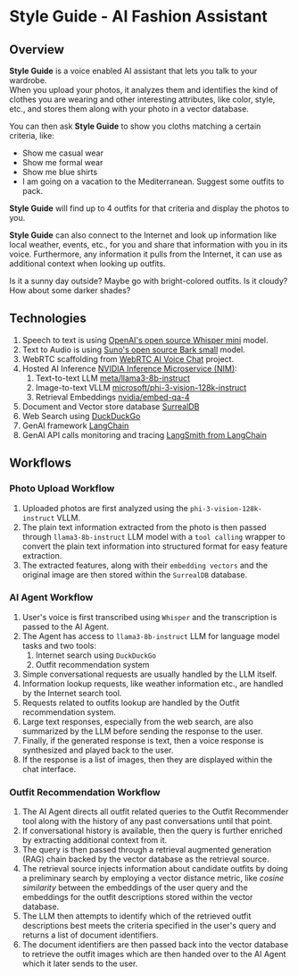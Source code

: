 Style Guide - AI Fashion Assistant
==================================

Overview
--------

**Style Guide** is a voice enabled AI assistant that lets you talk to your wardrobe.  
When you upload your photos, it analyzes them and identifies the kind of clothes you are wearing and other interesting 
attributes, like color, style, etc., and stores them along with your photo in a vector database.  

You can then ask **Style Guide** to show you cloths matching a certain criteria, like:
* Show me casual wear
* Show me formal wear
* Show me blue shirts
* I am going on a vacation to the Mediterranean. Suggest some outfits to pack.

**Style Guide** will find up to 4 outfits for that criteria and display the photos to you. 

**Style Guide** can also connect to the Internet and look up information like local weather, events, etc., for you and 
share that information with you in its voice. 
Furthermore, any information it pulls from the Internet, it can use as additional context when looking up outfits. 

Is it a sunny day outside? Maybe go with 
bright-colored outfits. Is it cloudy? How about some darker shades?

Technologies
------------

1. Speech to text is using [OpenAI's open source Whisper mini](https://huggingface.co/openai/whisper-small) model.
2. Text to Audio is using [Suno's open source Bark small](https://huggingface.co/suno/bark-small) model. 
3. WebRTC scaffolding from [WebRTC AI Voice Chat](https://github.com/lalanikarim/webrtc-ai-voice-chat/) project.
4. Hosted AI Inference [NVIDIA Inference Microservice (NIM)](https://www.nvidia.com/en-us/ai/):
   1. Text-to-text LLM [meta/llama3-8b-instruct](https://build.nvidia.com/meta/llama3-8b)
   2. Image-to-text VLLM [microsoft/phi-3-vision-128k-instruct](https://build.nvidia.com/microsoft/phi-3-vision-128k-instruct)
   3. Retrieval Embeddings [nvidia/embed-qa-4](https://build.nvidia.com/nvidia/embed-qa-4)
5. Document and Vector store database [SurrealDB](https://surrealdb.com/)
6. Web Search using [DuckDuckGo](https://duckduckgo.com/)
7. GenAI framework [LangChain](https://www.langchain.com/)
8. GenAI API calls monitoring and tracing [LangSmith from LangChain](https://docs.smith.langchain.com/)

Workflows
---------

### Photo Upload Workflow

1. Uploaded photos are first analyzed using the `phi-3-vision-128k-instruct` VLLM.
2. The plain text information extracted from the photo is then passed through `llama3-8b-instruct` LLM model with a
`tool calling` wrapper to convert the plain text information into structured format for easy feature extraction.
3. The extracted features, along with their `embedding vectors` and the original image are then stored within the 
`SurrealDB` database.

### AI Agent Workflow

1. User's voice is first transcribed using `Whisper` and the transcription is passed to the AI Agent.
2. The Agent has access to `llama3-8b-instruct` LLM for language model tasks and two tools:
   1. Internet search using `DuckDuckGo`
   2. Outfit recommendation system
3. Simple conversational requests are usually handled by the LLM itself.
4. Information lookup requests, like weather information etc., are handled by the Internet search tool.
5. Requests related to outfits lookup are handled by the Outfit recommendation system.
6. Large text responses, especially from the web search, are also summarized by the LLM before sending the response to 
the user.
7. Finally, if the generated response is text, then a voice response is synthesized and played back to the user. 
8. If the response is a list of images, then they are displayed within the chat interface.

### Outfit Recommendation Workflow

1. The AI Agent directs all outfit related queries to the Outfit Recommender tool along with the history of any past 
conversations until that point.
2. If conversational history is available, then the query is further enriched by extracting additional context from it.
3. The query is then passed through a retrieval augmented generation (RAG) chain backed by the vector database as the 
retrieval source.
4. The retrieval source injects information about candidate outfits by doing a preliminary search by employing a vector 
distance metric, like *cosine similarity* between the embeddings of the user query and the embeddings for the outfit 
descriptions stored within the vector database.
5. The LLM then attempts to identify which of the retrieved outfit descriptions best meets the criteria specified in 
the user's query and returns a list of document identifiers.
6. The document identifiers are then passed back into the vector database to retrieve the outfit images which are then 
handed over to the AI Agent which it later sends to the user.